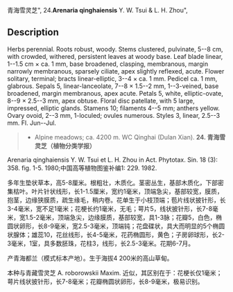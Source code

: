 青海雪灵芝",
24.**Arenaria qinghaiensis** Y. W. Tsui & L. H. Zhou",

## Description
Herbs perennial. Roots robust, woody. Stems clustered, pulvinate, 5--8 cm, with crowded, withered, persistent leaves at woody base. Leaf blade linear, 1--1.5 cm × ca. 1 mm, base broadened, clasping, membranous, margin narrowly membranous, sparsely ciliate, apex slightly reflexed, acute. Flower solitary, terminal; bracts linear-elliptic, 3--4 × ca. 1 mm. Pedicel ca. 1 mm, glabrous. Sepals 5, linear-lanceolate, 7--8 × 1.5--2 mm, 1--3-veined, base broadened, margin membranous, apex acute. Petals 5, white, elliptic-ovate, 8--9 × 2.5--3 mm, apex obtuse. Floral disc patellate, with 5 large, impressed, elliptic glands. Stamens 10; filaments 4--5 mm; anthers yellow. Ovary ovoid, 2--3 mm, 1-loculed; ovules numerous. Styles 3, linear, 2.5--3 mm. Fl. Jun--Jul.

> * Alpine meadows; ca. 4200 m. WC Qinghai (Dulan Xian).
**24. 青海雪灵芝（植物分类学报）**

Arenaria qinghaiensis Y. W. Tsui et L. H. Zhou in Act. Phytotax. Sin. 18 (3): 358. fig. 1-5. 1980;中国高等植物图鉴补编1: 229. 1982.

多年生垫状草本，高5-8厘米。根粗壮，木质化。茎密丛生，基部木质化，下部密集枯叶。叶片针状线形，长1-1.5厘米，宽约1毫米，顶端急尖，基部较宽，膜质，抱茎，边缘狭膜质，疏生缘毛，稍内卷。花单生于小枝顶端；苞片线状披针形，长3-4毫米，宽不足1毫米；花梗长约1毫米，无毛；萼片5，线状披针形，长7-8毫米，宽1.5-2毫米，顶端急尖，边缘膜质，基部较宽，具1-3脉；花瓣5，白色，椭圆状卵形，长8-9毫米，宽2.5-3毫米，顶端钝；花盘碟状，具大而明显的5个椭圆状腺体；雄蕊10，花丝线形，长4-5毫米，花药椭圆形，黄色；子房卵球形，长2-3毫米，1室，具多数胚珠，花柱3，线形，长2.5-3毫米。花期6-7月。

产青海都兰（模式标本产地）。生于海拔4 200米的高山草甸。

本种与青藏雪灵芝 A. roborowskii Maxim. 近似，其区别在于：花梗长仅1毫米；萼片线状披针形，长7-8毫米；花瓣椭圆状卵形，长8-9毫米，极易识别。
